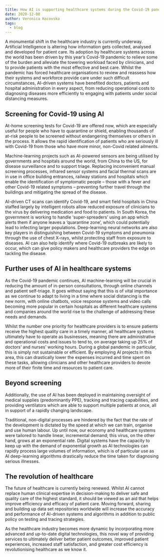 ```yaml
---
title: How AI is supporting healthcare systems during the Covid-19 pandemic
date: 2020-12-08
author: Veronica Kocovska
tags:
  - blog
---
```


A monumental shift in the healthcare industry is currently underway. Artificial Intelligence is altering how information gets collected, analysed and developed for patient care. Its adoption by healthcare systems across the world has been driven by this year’s Covid-19 pandemic to relieve some of the burden and alleviate the towering workload faced by clinicians, and to provide patients with the most effective and best care. Whilst the pandemic has forced healthcare organisations to review and reassess how their systems and workforce provide care under such difficult circumstances, AI-driven systems have benefited doctors, patients and hospital administration in every aspect, from reducing operational costs to diagnosing diseases more efficiently to engaging with patients under social distancing measures.

## Screening for Covid-19 using AI

At-home screening tests for Covid-19 are offered now, which are especially useful for people who have to quarantine or shield, enabling thousands of at-risk people to be screened without endangering themselves or others in the process. It allows the rapid identification of patients who are seriously ill with Covid-19 from those who have more minor, non-Covid related ailments.

Machine-learning projects such as AI-powered sensors are being utilised by governments and hospitals around the world, from China to the US, for disease surveillance and to support triage. Replacing inconvenient manual screening processes, infrared sensor systems and facial thermal scans are in use in office building entrances, railway stations and hospitals which enable the identification of symptomatic people – those with a fever and other Covid-19 related symptoms – preventing further travel through the buildings and mitigating the spread of the disease.

AI-driven CT scans can identify Covid-19, and smart field hospitals in China staffed largely by intelligent robots allow reduced exposure of clinicians to the virus by delivering medication and food to patients. In South Korea, the government is working to handle ‘super-spreaders’ using an app which alerts them if anyone leaves a ‘quarantine zone’, which could potentially lead to infecting larger populations. Deep-learning neural networks are also key players in distinguishing between Covid-19 symptoms and pneumonia through the use of chest X-rays, whilst protecting staff from exposure to diseases. AI can also help identify where Covid-19 outbreaks are likely to occur, which can give policy makers and healthcare providers the edge on tackling the disease.

## Further uses of AI in healthcare systems

As the Covid-19 pandemic continues, AI machine-learning will be crucial in reducing the amount of in-person consultations, through online channels and patient self-triage. It goes without saying that this is of vital importance as we continue to adapt to living in a time where social distancing is the new norm, with online chatbots, voice response systems and video calls becoming more popular in certain hospitals as different healthcare systems and companies around the world rise to the challenge of addressing these needs and demands.

Whilst the number one priority for healthcare providers is to ensure patients receive the highest quality care in a timely manner, all healthcare systems ultimately have to operate as businesses, meaning there are administrative and operational costs and issues to tend to, on average taking up 25% of doctors’ and nurses’ working hours. During a global pandemic in particular, this is simply not sustainable or efficient. By employing AI projects in this area, this can drastically lower the expenses incurred and time spent on these tasks, allowing clinicians and other healthcare providers to devote more of their finite time and resources to patient care.


## Beyond screening

Additionally, the use of AI has been deployed in maintaining oversight of medical supplies (predominantly PPE), tracking and tracing capabilities, and providing ventilators which are able to support multiple patients at once, all in support of a rapidly changing landscape.

Traditional, non-digital processes are hindered by the fact that the rate of the development is dictated by the speed at which we can train, organise and use human labour. Up until now, our economy and healthcare systems were tailored to handle linear, incremental demand; this virus, on the other hand, grows at an exponential rate. Digital systems have the capacity to keep up with the demand of exponential growth as AI technologies can rapidly process large volumes of information, which is of particular use as AI deep-learning algorithms drastically reduce the time taken for diagnosing serious illnesses.


## The revolution of healthcare

The future of healthcare is currently being renewed. Whilst AI cannot replace human clinical expertise in decision-making to deliver safe and quality care of the highest standard, it should be viewed as an aid that helps improve efficiency and efficacy of patient care. Moving forward, sharing and building up data set repositories worldwide will increase the accuracy and performance of AI-driven systems and algorithms in addition to public policy on testing and tracing strategies.

As the healthcare industry becomes more dynamic by incorporating more advanced and up-to-date digital technologies, this novel way of providing services to ultimately deliver better patient outcomes, improved patient experiences, increased staff satisfaction, and greater cost efficiency is revolutionising healthcare as we know it.
